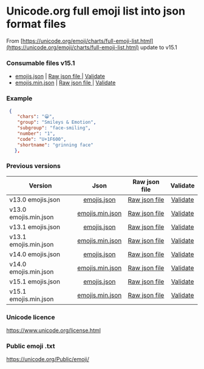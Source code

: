 # Unicode.org full emoji list into json format files
From [https://unicode.org/emoji/charts/full-emoji-list.html](https://unicode.org/emoji/charts/full-emoji-list.html) update to v15.1


### Consumable files v15.1
 - [emojis.json](https://raw.githubusercontent.com/fernandezja/full-emoji-unicode-json/master/emojis.json) | [Raw json file ](https://raw.githubusercontent.com/fernandezja/full-emoji-unicode-json/master/emojis.json) | [Validate](https://jsonformatter.org/?url=https://raw.githubusercontent.com/fernandezja/full-emoji-unicode-json/master/emojis.json)
 - [emojis.min.json](https://raw.githubusercontent.com/fernandezja/full-emoji-unicode-json/master/emojis.min.json) | [Raw json file ](https://raw.githubusercontent.com/fernandezja/full-emoji-unicode-json/master/emojis.min.json) | [Validate](https://jsonformatter.org/?url=https://raw.githubusercontent.com/fernandezja/full-emoji-unicode-json/master/emojis.min.json)


### Example
```json
 {
    "chars": "😀",
    "group": "Smileys & Emotion",
    "subgroup": "face-smiling",
    "number": "1",
    "code": "U+1F600",
    "shortname": "grinning face"
   },
```


### Previous versions

| Version   |      Json      |      Raw json file      |      Validate      |
|----------|:-------------:|:-------------:|:-------------:|
| v13.0 emojis.json |  [emojis.json](https://raw.githubusercontent.com/fernandezja/full-emoji-unicode-json/master/v13.0/emojis.json) | [Raw json file ](https://raw.githubusercontent.com/fernandezja/full-emoji-unicode-json/master/v13.0/emojis.json) | [Validate](https://jsonformatter.org/?url=https://raw.githubusercontent.com/fernandezja/full-emoji-unicode-json/master/v13.0/emojis.json) |
| v13.0 emojis.min.json |  [emojis.min.json](https://raw.githubusercontent.com/fernandezja/full-emoji-unicode-json/master/v13.0/emojis.min.json) | [Raw json file ](https://raw.githubusercontent.com/fernandezja/full-emoji-unicode-json/master/v13.0/emojis.min.json) | [Validate](https://jsonformatter.org/?url=https://raw.githubusercontent.com/fernandezja/full-emoji-unicode-json/master/v13.0/emojis.min.json) |
| v13.1 emojis.json |  [emojis.json](https://raw.githubusercontent.com/fernandezja/full-emoji-unicode-json/master/v13.1/emojis.json) | [Raw json file ](https://raw.githubusercontent.com/fernandezja/full-emoji-unicode-json/master/v13.1/emojis.json) | [Validate](https://jsonformatter.org/?url=https://raw.githubusercontent.com/fernandezja/full-emoji-unicode-json/master/v13.1/emojis.json) |
| v13.1 emojis.min.json |  [emojis.min.json](https://raw.githubusercontent.com/fernandezja/full-emoji-unicode-json/master/v13.1/emojis.min.json) | [Raw json file ](https://raw.githubusercontent.com/fernandezja/full-emoji-unicode-json/master/v13.1/emojis.min.json) | [Validate](https://jsonformatter.org/?url=https://raw.githubusercontent.com/fernandezja/full-emoji-unicode-json/master/v13.1/emojis.min.json) |
| v14.0 emojis.json |  [emojis.json](https://raw.githubusercontent.com/fernandezja/full-emoji-unicode-json/master/v14.0/emojis.json) | [Raw json file ](https://raw.githubusercontent.com/fernandezja/full-emoji-unicode-json/master/v14.0/emojis.json) | [Validate](https://jsonformatter.org/?url=https://raw.githubusercontent.com/fernandezja/full-emoji-unicode-json/master/v14.0/emojis.json) |
| v14.0 emojis.min.json |  [emojis.min.json](https://raw.githubusercontent.com/fernandezja/full-emoji-unicode-json/master/v14.0/emojis.min.json) | [Raw json file ](https://raw.githubusercontent.com/fernandezja/full-emoji-unicode-json/master/v14.0/emojis.min.json) | [Validate](https://jsonformatter.org/?url=https://raw.githubusercontent.com/fernandezja/full-emoji-unicode-json/master/v14.0/emojis.min.json) |
| v15.1 emojis.json |  [emojis.json](https://raw.githubusercontent.com/fernandezja/full-emoji-unicode-json/master/v15.1/emojis.json) | [Raw json file ](https://raw.githubusercontent.com/fernandezja/full-emoji-unicode-json/master/v15.1/emojis.json) | [Validate](https://jsonformatter.org/?url=https://raw.githubusercontent.com/fernandezja/full-emoji-unicode-json/master/v15.1/emojis.json) |
| v15.1 emojis.min.json |  [emojis.min.json](https://raw.githubusercontent.com/fernandezja/full-emoji-unicode-json/master/v15.1/emojis.min.json) | [Raw json file ](https://raw.githubusercontent.com/fernandezja/full-emoji-unicode-json/master/v15.1/emojis.min.json) | [Validate](https://jsonformatter.org/?url=https://raw.githubusercontent.com/fernandezja/full-emoji-unicode-json/master/v15.1/emojis.min.json) |


### Unicode licence
https://www.unicode.org/license.html

### Public emoji .txt
https://unicode.org/Public/emoji/